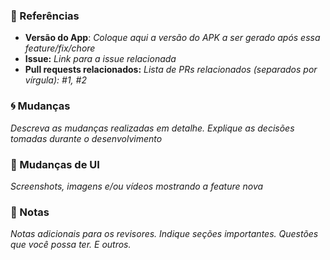 ### :pushpin: Referências

 * **Versão do App**: _Coloque aqui a versão do APK a ser gerado após essa feature/fix/chore_
 * **Issue:** _Link para a issue relacionada_
 * **Pull requests relacionados:** _Lista de PRs relacionados (separados por vírgula): #1, #2_

### :cyclone: Mudanças

_Descreva as mudanças realizadas em detalhe. Explique as decisões tomadas durante o desenvolvimento_

### :art: Mudanças de UI

_Screenshots, imagens e/ou vídeos mostrando a feature nova_

### :memo: Notas

_Notas adicionais para os revisores. Indique seções importantes. Questões que você possa ter. E outros._ 
